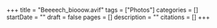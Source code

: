 +++
title = "Beeeech_biooow.avif"
tags = ["Photos"]
categories = []
startDate = ""
draft = false
pages = []
description = ""
citations = []
+++
